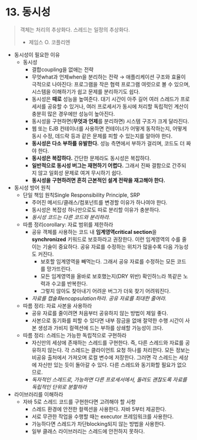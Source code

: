 # 13. 동시성

> 객체는 처리의 추상화다. 스레드는 일정의 추상화다.
>
> - 제임스 O. 코플리엔

- 동시성이 필요한 이유
  - 동시성
    - 결합coupling을 없애는 전략
    - 무엇what과 언제when을 분리하는 전략 → 애플리케이션 구조와 효율이 극적으로 나아진다: 프로그램을 작은 협력 프로그램 여럿으로 볼 수 있으며, 시스템을 이해하기가 쉽고 문제를 분리하기도 쉽다.
    - 동시성은 **때로** 성능을 높여준다. 대기 시간이 아주 길어 여러 스레드가 프로세서를 공유할 수 있거나, 여러 프로세서가 동시에 처리할 독립적인 계산이 충분히 많은 경우에만 성능이 높아진다.
    - 동시성을 구현하면(**무엇과 언제**를 분리하면) 시스템 구조가 크게 달라진다.
    - 웹 또는 EJB 컨테이너를 사용하면 컨테이너가 어떻게 동작하는지, 어떻게 동시 수정, 데드락 등과 같은 문제를 피할 수 있는지를 알아야 한다.
    - **동시성은 다소 부하를 유발한다.** 성능 측면에서 부하가 걸리며, 코드도 더 짜야 한다.
    - **동시성은 복잡하다.** 간단한 문제라도 동시성은 복잡하다.
    - **일반적으로 동시성 버그는 재현하기 어렵다.** 그래서 진짜 결함으로 간주되지 않고 일회성 문제로 여겨 무시하기 쉽다.
    - **동시성을 구현하려면 흔히 근본적인 설계 전략을 재고해야 한다.**
- 동시성 방어 원칙
  - 단일 책임 원칙Single Responsibility Principle, SRP
    - 주어진 메서드/클래스/컴포넌트를 변경할 이유가 하나여야 한다.
    - 동시성은 복잡성 하나만으로도 따로 분리할 이유가 충분하다.
    - *동시성 코드는 다른 코드와 분리하라.*
  - 따름 정리corollary: 자료 범위를 제한하라
    - 공유 객체를 사용하는 코드 내 **임계영역critical section**을 **synchronized** 키워드로 보호하라고 권장한다. 이런 임계영역의 수를 줄이는 기술이 중요하다. 공유 자료를 수정하는 위치가 많을수록 다음 가능성도 커진다.
      - 보호할 임계영역을 빼먹는다. 그래서 공유 자료를 수정하는 모든 코드를 망가뜨린다.
      - 모든 임계영역을 올바로 보호했는지(DRY 위반) 확인하느라 똑같은 노력과 수고를 반복한다.
      - 그렇지 않아도 찾아내기 어려운 버그가 더욱 찾기 어려워진다.
    - *자료를 캡슐화encapsulation하라. 공유 자료를 최대한 줄여라.*
  - 따름 정리: 자료 사본을 사용하라
    - 공유 자료를 줄이려면 처음부터 공유하지 않는 방법이 제일 좋다.
    - 사본으로 동기화를 피할 수 있다면 내부 잠금을 없애 절약한 수행 시간이 사본 생성과 가비지 컬렉션에 드는 부하를 상쇄할 가능성이 크다.
  - 따름 정리: 스레드는 가능한 독립적으로 구현하라
    - 자신만의 세상에 존재하는 스레드를 구현한다. 즉, 다른 스레드와 자료를 공유하지 않는다. 각 스레드는 클라이언트 요청 하나를 처리한다. 모든 정보는 비공유 출처에서 가져오며 로컬 변수에 저장한다. 그러면 각 스레드는 세상에 자신만 있는 듯이 돌아갈 수 있다. 다른 스레드와 동기화할 필요가 없으므로.
    - *독자적인 스레드로, 가능하면 다른 프로세서에서, 돌려도 괜찮도록 자료를 독립적인 단위로 분할하라*
- 라이브러리를 이해하라
  - 자바 5로 스레드 코드를 구현한다면 고려해야 할 사항
    - 스레드 환경에 안전한 컬렉션을 사용한다. 자바 5부터 제공한다.
    - 서로 무관한 작업을 수행할 때는 executor 프레임워크를 사용한다.
    - 가능하다면 스레드가 차단blocking되지 않는 방법을 사용한다.
    - 일부 클래스 라이브러리는 스레드에 안전하지 못하다.